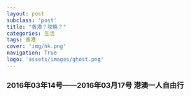 ```yaml
---
layout: post
subclass: 'post'
title: "香港？攻略？"
categories: 生活
tags: 香港
cover: 'img/hk.png'
navigation: True
logo: 'assets/images/ghost.png'
---
```


### 2016年03年14号——2016年03月17号 港澳一人自由行
